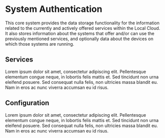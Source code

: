 # System Authentication

This core system provides the data storage functionality for the information related to the currently and actively offered services within the Local Cloud. It also stores information about the systems that offer and/or can use the previously mentioned services, and optionally data about the devices on which those systems are running.

## Services

Lorem ipsum dolor sit amet, consectetur adipiscing elit. Pellentesque elementum congue neque, in lobortis felis mattis et. Sed tincidunt non urna eleifend posuere. Sed consequat nulla felis, non ultricies massa blandit eu. Nam in eros ac nunc viverra accumsan eu id risus.

## Configuration

Lorem ipsum dolor sit amet, consectetur adipiscing elit. Pellentesque elementum congue neque, in lobortis felis mattis et. Sed tincidunt non urna eleifend posuere. Sed consequat nulla felis, non ultricies massa blandit eu. Nam in eros ac nunc viverra accumsan eu id risus.